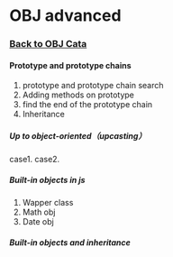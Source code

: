 # OBJ advanced
### [Back to OBJ Cata](https://github.com/TerryTxx/CS-Diary/blob/master/WebNote/14OBJlist.md)
#### Prototype and prototype chains
1. prototype and prototype chain search
2. Adding methods on prototype
3. find the end of the prototype chain
4. Inheritance
##### Up to object-oriented（upcasting）
case1.
case2.
##### Built-in objects in js
1. Wapper class
2. Math obj
3. Date obj
##### Built-in objects and inheritance
```text